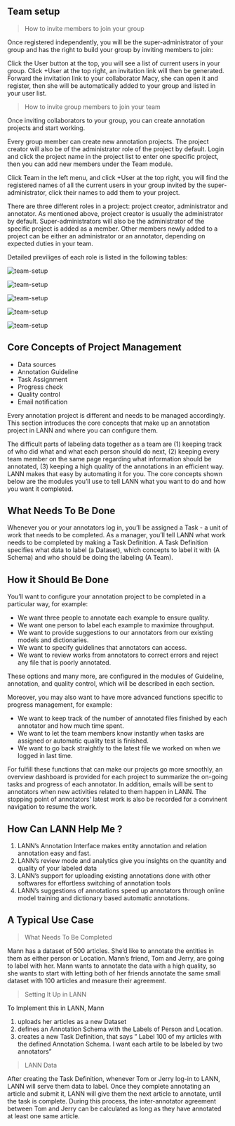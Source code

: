## Team setup

>How to invite members to join your group

Once registered independently, you will be the super-administrator of your group and has the right to build your group by inviting members to join:

Click the User button at the top, you will see a list of current users in your group. Click +User at the top right, an invitation link will then be generated. Forward the invitation link to your collaborator Macy, she can open it and register, then she will be automatically added to your group and listed in your user list.
 

>How to invite group members to join your team

Once inviting collaborators to your group, you can create annotation projects and start working.

Every group member can create new annotation projects. The project creator will also be of the administrator role of the project by default. Login and click the project name in the project list to enter one specific project, then you can add new members under the Team module. 

Click Team in the left menu, and click +User at the top right, you will find the registered names of all the current users in your group invited by the super-administrator, click their names to add them to your project.

There are three different roles in a project: project creator, administrator and annotator. As mentioned above, project creator is usually the administrator by default. Super-administrators will also be the administrator of the specific project is added as a member. Other members newly added to a project can be either an administrator or an annotator, depending on expected duties in your team. 

Detailed previliges of each role is listed in the following tables:


 ![team-setup](_images/team-setup/project2.png ) 

 ![team-setup](_images/team-setup/guide2.png ) 

 ![team-setup](_images/team-setup/guide-after-publish2.png ) 

 ![team-setup](_images/team-setup/annotation2.png ) 

 ![team-setup](_images/team-setup/quality-control2.png )

## Core Concepts of Project Management

* Data sources
* Annotation Guideline
* Task Assignment
* Progress check
* Quality control
* Email notification


Every annotation project is different and needs to be managed accordingly. This section introduces the core concepts that make up an annotation project in LANN and where you can configure them. 

The difficult parts of labeling data together as a team are (1) keeping track of who did what and what each person should do next, (2) keeping every team member on the same page regarding what information should be annotated, (3) keeping a high quality of the annotations in an efficient way. LANN makes that easy by automating it for you. The core concepts shown below are the modules you’ll use to tell LANN what you want to do and how you want it completed.

## What Needs To Be Done

Whenever you or your annotators log in, you’ll be assigned a Task - a unit of work that needs to be completed. As a manager, you’ll tell LANN what work needs to be completed by making a Task Definition. A Task Definition specifies what data to label (a Dataset), which concepts to label it with (A Schema) and who should be doing the labeling (A Team).

## How it Should Be Done

You’ll want to configure your annotation project to be completed in a particular way, for example: 
- We want three people to annotate each example to ensure quality. 
- We want one person to label each example to maximize throughput. 
- We want to provide suggestions to our annotators from our existing models and dictionaries. 
- We want to specify guidelines that annotators can access. 
- We want to review works from annotators to correct errors and reject any file that is poorly annotated.

These options and many more, are configured in the modules of Guideline, annotation, and quality control, which will be described in each section. 

Moreover, you may also want to have more advanced functions specific to progress management, for example: 
- We want to keep track of the number of annotated files finished by each annotator and how much time spent.  
- We want to let the team members know instantly when tasks are assigned or automatic quality test is finished.
- We want to go back straightly to the latest file we worked on when we logged in last time.

For fulfill these functions that can make our projects go more smoothly, an overview dashboard is provided for each project to summarize the on-going tasks and progress of each annotator. In addition, emails will be sent to annotators when new activities related to them happen in LANN. The stopping point of annotators' latest work is also be recorded for a convinent navigation to resume the work.


## How Can LANN Help Me ?

1. LANN’s Annotation Interface makes entity annotation and relation annotation easy and fast.
3. LANN’s review mode and analytics give you insights on the quantity and quality of your labeled data
4. LANN’s support for uploading existing annotations done with other softwares for effortless switching of annotation tools
5. LANN’s suggestions of annotations speed up annotators through online model training and dictionary based automatic annotations.


## A Typical Use Case

>What Needs To Be Completed

Mann has a dataset of 500 articles. She’d like to annotate the entities in them as either person or Location. Mann’s friend, Tom and Jerry, are going to label with her. Mann wants to annotate the data with a high quality, so she wants to start with letting both of her friends annotate the same small dataset with 100 articles and measure their agreement. 

>Setting It Up in LANN

To Implement this in LANN, Mann

1. uploads her articles as a new Dataset
2. defines an Annotation Schema with the Labels of Person and Location.
3. creates a new Task Definition, that says ” Label 100 of my articles with the defined Annotation Schema. I want each artile to be labeled by two annotators”

>LANN Data

After creating the Task Definition, whenever Tom or Jerry log-in to LANN, LANN will serve them data to label. Once they complete annotating an article and submit it, LANN will give them the next article to annotate, until the task is complete. During this process, the inter-annotator agreement between Tom and Jerry can be calculated as long as they have annotated at least one same article.


